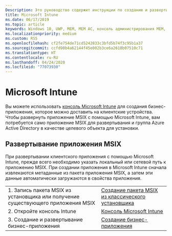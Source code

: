 ```yaml
---
Description: Это руководство содержит инструкции по созданию и развертыванию приложения MSIX с помощью Microsoft Intune.
title: Microsoft Intune
ms.date: 06/17/2019
ms.topic: article
keywords: Windows 10, UWP, MEM, MEM AC, консоль администрирования MEM, приложение, MSIX
ms.localizationpriority: medium
ms.custom: RS5
ms.openlocfilehash: cf2fe754de71cd5242833c3bfd5b74f3c95b1a37
ms.sourcegitcommit: ccfd90b4a62144f45e002b3ce6a2618b07510c71
ms.translationtype: HT
ms.contentlocale: ru-RU
ms.lasthandoff: 04/24/2020
ms.locfileid: "77073930"
---
```

# <a name="microsoft-intune"></a>Microsoft Intune
Вы можете использовать [консоль Microsoft Intune](https://portal.azure.com/#blade/Microsoft_Intune_DeviceSettings/ExtensionLandingBlade/overview) для создания бизнес-приложения, которое можно доставить на клиентские устройства. Чтобы развернуть приложение MSIX с помощью Microsoft Intune, вам потребуется само приложение MSIX для развертывания и группа Azure Active Directory в качестве целевого объекта для установки.

## <a name="deploying-an-msix-app"></a>Развертывание приложения MSIX
При развертывании клиентского приложения с помощью Microsoft Intune, прежде всего необходимо указать локальный или сетевой путь к приложению MSIX. При создании приложения в Microsoft Intune сначала извлекаются метаданные из пакета приложения MSIX, а затем эти данные автоматически загружаются в свойства приложения.

|||
|-----|------|
| 1. Запись пакета MSIX из установщика или получение существующего приложения MSIX | [Создание пакета MSIX из классического установщика](../packaging-tool/create-app-package.md) |
| 2. Откройте консоль Intune | [Консоль Microsoft Intune](https://portal.azure.com/#blade/Microsoft_Intune_DeviceSettings/ExtensionLandingBlade/overview) |
| 3. Создание и развертывание бизнес-приложения | [Создание бизнес-приложения](https://docs.microsoft.com/intune/apps/lob-apps-windows) |

